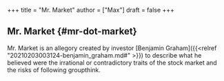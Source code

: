 +++
title = "Mr. Market"
author = ["Max"]
draft = false
+++

## Mr. Market {#mr-dot-market}

Mr. Market is an allegory created by investor [Benjamin Graham]({{<relref "20210203003124-benjamin_graham.md#" >}}) to describe what
he believed were the irrational or contradictory traits of the stock market
and the risks of following groupthink.
